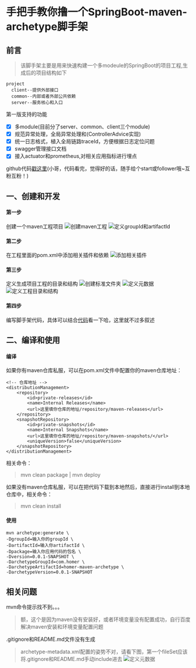 手把手教你撸一个SpringBoot-maven-archetype脚手架
==============

## 前言
> 该脚手架主要是用来快速构建一个多modeule的SpringBoot的项目工程,生成后的项目结构如下
```text
project
  client--提供外部接口
  common--内部或者外部公共依赖
  server--服务核心和入口
```
第一版支持的功能
- [x] 多module(目前分了server、common、client三个module)
- [x] 规范异常处理，全局异常处理和(ControllerAdvice实现)
- [x] 统一日志格式，植入全局链路traceId，方便根据日志定位问题
- [x] swagger管理接口文档
- [x] 接入actuator和prometheus,对相关应用指标进行埋点

github代码[戳这里](https://github.com/DomoXian/springboot-maven-archetype)(小哥，代码看完，觉得好的话，随手给个start或follower哦~互粉互粉！)
## 一、创建和开发
#### 第一步
创建一个maven工程项目
![创建maven工程](introduce/img/create-project-1.png)
![定义groupId和artifactId](introduce/img/create-project-2.png)
#### 第二步
在工程里面的pom.xml中添加相关插件和依赖
![添加相关插件](introduce/img/add-plugins.png)
#### 第三步
定义生成项目工程的目录和结构
![创建标准文件夹](introduce/img/define-project-1.png)
![定义元数据](introduce/img/define-project-2.png)
![定义工程目录和结构](introduce/img/define-project-3.png)
#### 第四步
编写脚手架代码，具体可以结合[代码](https://github.com/DomoXian/springboot-maven-archtype)看一下哈，这里就不过多叙述

## 二、编译和使用
#### 编译
如果你有maven仓库私服，可以在pom.xml文件中配置你的maven仓库地址：
```text
<!-- 仓库地址 -->
<distributionManagement>
    <repository>
        <id>private-releases</id>
        <name>Internal Releases</name>
        <url>这里填你仓库的地址/repository/maven-releases</url>
    </repository>
    <snapshotRepository>
        <id>private-snapshots</id>
        <name>Internal Snapshots</name>
        <url>这里填你仓库的地址/repository/maven-snapshots/</url>
        <uniqueVersion>false</uniqueVersion>
    </snapshotRepository>
</distributionManagement>
```
相关命令：
> mvn clean package | 
> mvn deploy

如果没有maven仓库私服，可以在把代码下载到本地然后，直接进行install到本地仓库中，相关命令：
> mvn clean install

#### 使用
```text
mvn archetype:generate \
-DgroupId=输入你的groupId \
-DartifactId=输入你artifactId \
-Dpackage=输入你应用代码的包名 \
-Dversion=0.0.1-SNAPSHOT \
-DarchetypeGroupId=com.homer \
-DarchetypeArtifactId=homer-maven-archetype \
-DarchetypeVersion=0.0.1-SNAPSHOT
```


## 相关问题
mvn命令提示找不到。。。
> 额，这个是因为maven没有安装好，或者环境变量没有配置成功，自行百度解决maven安装和环境变量配置问题

.gitignore和README.md文件没有生成
> archetype-metadata.xml配置的姿势不对，请看下图，第一个fileSet应该将.gitignore和README.md手动include进去
 ![定义元数据](introduce/img/define-project-2.png)
